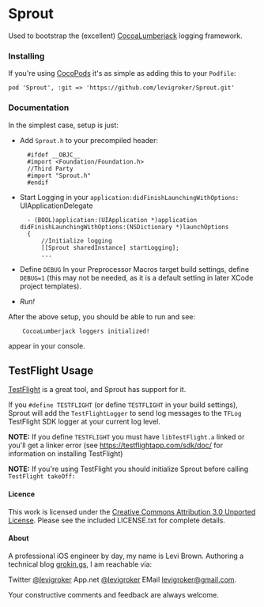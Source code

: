 Sprout
===========
 Used to bootstrap the (excellent) [CocoaLumberjack](https://github.com/robbiehanson/CocoaLumberjack) logging framework.

### Installing

If you're using [CocoPods](http://cocopods.org) it's as simple as adding this to your `Podfile`:

	pod 'Sprout', :git => 'https://github.com/levigroker/Sprout.git'

### Documentation

 In the simplest case, setup is just:

* Add `Sprout.h` to your precompiled header:


		#ifdef __OBJC__
		#import <Foundation/Foundation.h>
		//Third Party
		#import "Sprout.h"
		#endif

* Start Logging in your `application:didFinishLaunchingWithOptions:` UIApplicationDelegate

		- (BOOL)application:(UIApplication *)application didFinishLaunchingWithOptions:(NSDictionary *)launchOptions
		{
			//Initialize logging
			[[Sprout sharedInstance] startLogging];
			...

* Define `DEBUG`
 In your Preprocessor Macros target build settings, define `DEBUG=1` (this may not be needed, as it is a default setting in later XCode project templates).

* _Run!_

After the above setup, you should be able to run and see:

		CocoaLumberjack loggers initialized!

appear in your console.

TestFlight Usage
---
[TestFlight](http://testflightapp.com) is a great tool, and Sprout has support for it.

If you `#define TESTFLIGHT` (or define `TESTFLIGHT` in your build settings), Sprout will add the `TestFlightLogger` to send log messages to the `TFLog` TestFlight SDK logger at your current log level.

__NOTE:__ If you define `TESTFLIGHT` you must have `libTestFlight.a` linked or you'll get a linker error (see https://testflightapp.com/sdk/doc/ for information on installing TestFlight)

__NOTE:__ If you're using TestFlight you should initialize Sprout before calling `TestFlight takeOff:`

#### Licence

This work is licensed under the [Creative Commons Attribution 3.0 Unported License](http://creativecommons.org/licenses/by/3.0/).
Please see the included LICENSE.txt for complete details.

#### About
A professional iOS engineer by day, my name is Levi Brown. Authoring a technical
blog [grokin.gs](http://grokin.gs), I am reachable via:

Twitter [@levigroker](https://twitter.com/levigroker)
App.net [@levigroker](https://alpha.app.net/levigroker)
EMail [levigroker@gmail.com](mailto:levigroker@gmail.com).

Your constructive comments and feedback are always welcome.
